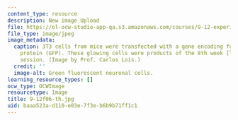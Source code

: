 ```yaml
---
content_type: resource
description: New image Upload
file: https://ol-ocw-studio-app-qa.s3.amazonaws.com/courses/9-12-experimental-molecular-neurobiology-fall-2006/baaa523ad110e03e7f3eb6b9b71ff1c1_9-12f06-th.jpg
file_type: image/jpeg
image_metadata:
  caption: 3T3 cells from mice were transfected with a gene encoding for green fluorescent
    protein (GFP). These glowing cells were products of the 8th week [lab](/courses/9-12-experimental-molecular-neurobiology-fall-2006/pages/labs)
    session. (Image by Prof. Carlos Lois.)
  credit: ''
  image-alt: Green fluorescent neuronal cells.
learning_resource_types: []
ocw_type: OCWImage
resourcetype: Image
title: 9-12f06-th.jpg
uid: baaa523a-d110-e03e-7f3e-b6b9b71ff1c1
---
```

